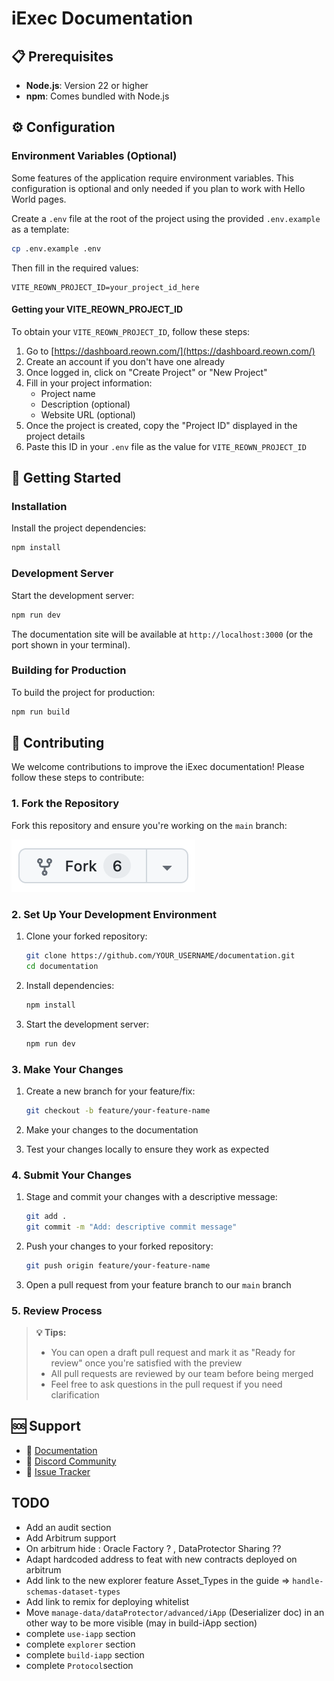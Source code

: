 # iExec Documentation

## 📋 Prerequisites

- **Node.js**: Version 22 or higher
- **npm**: Comes bundled with Node.js

## ⚙️ Configuration

### Environment Variables (Optional)

Some features of the application require environment variables. This
configuration is optional and only needed if you plan to work with Hello World
pages.

Create a `.env` file at the root of the project using the provided
`.env.example` as a template:

```bash
cp .env.example .env
```

Then fill in the required values:

```env
VITE_REOWN_PROJECT_ID=your_project_id_here
```

#### Getting your VITE_REOWN_PROJECT_ID

To obtain your `VITE_REOWN_PROJECT_ID`, follow these steps:

1. Go to [https://dashboard.reown.com/](https://dashboard.reown.com/)
2. Create an account if you don't have one already
3. Once logged in, click on "Create Project" or "New Project"
4. Fill in your project information:
   - Project name
   - Description (optional)
   - Website URL (optional)
5. Once the project is created, copy the "Project ID" displayed in the project
   details
6. Paste this ID in your `.env` file as the value for `VITE_REOWN_PROJECT_ID`

## 🚀 Getting Started

### Installation

Install the project dependencies:

```bash
npm install
```

### Development Server

Start the development server:

```bash
npm run dev
```

The documentation site will be available at `http://localhost:3000` (or the port
shown in your terminal).

### Building for Production

To build the project for production:

```bash
npm run build
```

## 🤝 Contributing

We welcome contributions to improve the iExec documentation! Please follow these
steps to contribute:

### 1. Fork the Repository

Fork this repository and ensure you're working on the `main` branch:

[![fork-button](./src/public/fork-button.png)](https://github.com/iExecBlockchainComputing/documentation/fork)

### 2. Set Up Your Development Environment

1. Clone your forked repository:

   ```bash
   git clone https://github.com/YOUR_USERNAME/documentation.git
   cd documentation
   ```

2. Install dependencies:

   ```bash
   npm install
   ```

3. Start the development server:

   ```bash
   npm run dev
   ```

### 3. Make Your Changes

1. Create a new branch for your feature/fix:

   ```bash
   git checkout -b feature/your-feature-name
   ```

2. Make your changes to the documentation
3. Test your changes locally to ensure they work as expected

### 4. Submit Your Changes

1. Stage and commit your changes with a descriptive message:

   ```bash
   git add .
   git commit -m "Add: descriptive commit message"
   ```

2. Push your changes to your forked repository:

   ```bash
   git push origin feature/your-feature-name
   ```

3. Open a pull request from your feature branch to our `main` branch

### 5. Review Process

> **💡 Tips:**
>
> - You can open a draft pull request and mark it as "Ready for review" once
>   you're satisfied with the preview
> - All pull requests are reviewed by our team before being merged
> - Feel free to ask questions in the pull request if you need clarification

## 🆘 Support

- 📖 [Documentation](https://docs.iex.ec)
- 💬 [Discord Community](https://discord.com/invite/pbt9m98wnU)
- 🐛
  [Issue Tracker](https://github.com/iExecBlockchainComputing/documentation/issues)

## TODO

- Add an audit section
- Add Arbitrum support
- On arbitrum hide : Oracle Factory ? , DataProtector Sharing ??
- Adapt hardcoded address to feat with new contracts deployed on arbitrum
- Add link to the new explorer feature Asset_Types in the guide =>
  `handle-schemas-dataset-types`
- Add link to remix for deploying whitelist
- Move `manage-data/dataProtector/advanced/iApp` (Deserializer doc) in an other
  way to be more visible (may in build-iApp section)
- complete `use-iapp` section
- complete `explorer` section
- complete `build-iapp` section
- complete `Protocol`section
